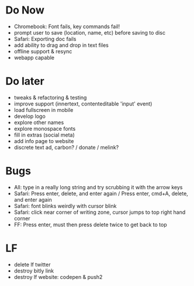 # Do Now
- Chromebook: Font fails, key commands fail!
- prompt user to save (location, name, etc) before saving to disc
- Safari: Exporting doc fails
- add ability to drag and drop in text files
- offline support & resync
- webapp capable

# Do later
- tweaks & refactoring & testing
- improve support (innertext, contenteditable 'input' event)
- load fullscreen in mobile
- develop logo
- explore other names
- explore monospace fonts
- fill in extras (social meta)
- add info page to website
- discrete text ad, carbon? / donate / melink?

# Bugs
- All: type in a really long string and try scrubbing it with the arrow keys
- Safari: Press enter, delete, and enter again / Press enter, cmd+A, delete, and enter again
- Safari: font blinks weirdly with cursor blink
- Safari: click near corner of writing zone, cursor jumps to top right hand corner
- FF: Press enter, must then press delete twice to get back to top

# LF
- delete lf twitter
- destroy bitly link
- destroy lf website: codepen & push2
